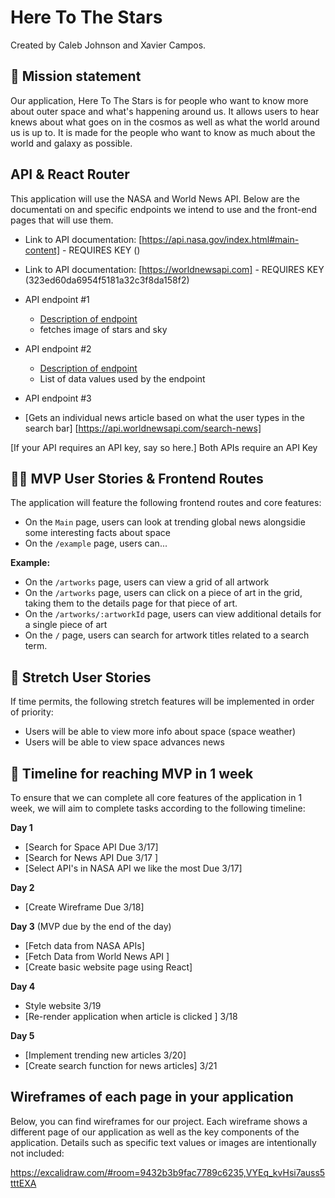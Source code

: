 # Here To The Stars

Created by Caleb Johnson and Xavier Campos.

## 🚀 Mission statement

Our application, Here To The Stars is for people who want to know more about outer space and what's happening around us. It allows users to hear knews about what goes on in the cosmos as well as what the world around us is up to. It is made for the people who want to know as much about the world and galaxy as possible.

## API & React Router

This application will use the NASA and World News API. Below are the documentati on and specific endpoints we intend to use and the front-end pages that will use them.

- Link to API documentation: [https://api.nasa.gov/index.html#main-content] - REQUIRES KEY ()


- Link to API documentation: [https://worldnewsapi.com] - REQUIRES KEY (323ed60da6954f5181a32c3f8da158f2)


- API endpoint #1
  - [Description of endpoint](https://api.nasa.gov/planetary/apod)
  - fetches image of stars and sky


- API endpoint #2
  - [Description of endpoint](https://api.worldnewsapi.com/top-news)
  - List of data values used by the endpoint

- API endpoint #3 
- [Gets an individual news article based on what the user types in the search bar] [https://api.worldnewsapi.com/search-news]

[If your API requires an API key, say so here.]
Both APIs require an API Key



## 👩‍💻 MVP User Stories & Frontend Routes

The application will feature the following frontend routes and core features:

* On the `Main` page, users can look at trending global news alongsidie some interesting facts about space
* On the `/example` page, users can...

**Example:**
- On the `/artworks` page, users can view a grid of all artwork
- On the `/artworks` page, users can click on a piece of art in the grid, taking them to the details page for that piece of art.
- On the `/artworks/:artworkId` page, users can view additional details for a single piece of art
- On the `/` page, users can search for artwork titles related to a search term.

## 🤔 Stretch User Stories

If time permits, the following stretch features will be implemented in order of priority:

* Users will be able to view more info about space (space weather)
* Users will be able to view space advances news


## 📆 Timeline for reaching MVP in 1 week

To ensure that we can complete all core features of the application in 1 week, we will aim to complete tasks according to the following timeline:

**Day 1**
- [Search for Space API Due 3/17]
- [Search for News API    Due 3/17 ] 
- [Select API's in NASA API we like the most    Due 3/17] 

**Day 2**
- [Create Wireframe Due 3/18]

**Day 3** (MVP due by the end of the day)
- [Fetch data from NASA APIs] 
- [Fetch Data from World News API ] 
- [Create basic website page using React]


**Day 4**
- Style website 3/19
- [Re-render application when article is clicked ] 3/18


**Day 5**
- [Implement trending new articles 3/20]
- [Create search function for news articles] 3/21


## Wireframes of each page in your application

Below, you can find wireframes for our project. Each wireframe shows a different page of our application as well as the key components of the application. Details such as specific text values or images are intentionally not included:

https://excalidraw.com/#room=9432b3b9fac7789c6235,VYEq_kvHsi7auss5tttEXA

